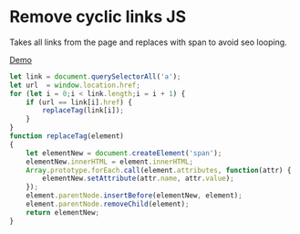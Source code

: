 # Remove cyclic links JS

Takes all links from the page and replaces with span to avoid seo looping.

[Demo](https://tltary.github.io/remove-cyclic-links/example/index.html)

```js
let link = document.querySelectorAll('a');
let url  = window.location.href;
for (let i = 0;i < link.length;i = i + 1) {
	if (url == link[i].href) {
		replaceTag(link[i]);
	}
}
function replaceTag(element)
{
    let elementNew = document.createElement('span');
    elementNew.innerHTML = element.innerHTML;
    Array.prototype.forEach.call(element.attributes, function(attr) {
        elementNew.setAttribute(attr.name, attr.value);
    });
    element.parentNode.insertBefore(elementNew, element);
    element.parentNode.removeChild(element);
    return elementNew;
}
```